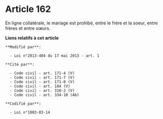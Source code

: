 # Article 162

En ligne collatérale, le mariage est prohibé, entre le frère et la soeur, entre frères et entre sœurs.

**Liens relatifs à cet article**

	**Modifié par**:

	  - Loi n°2013-404 du 17 mai 2013 - art. 1

	**Cité par**:

	  - Code civil - art. 171-4 (V)
	  - Code civil - art. 171-7 (V)
	  - Code civil - art. 171-8 (V)
	  - Code civil - art. 184 (V)
	  - Code civil - art. 310-2 (V)
	  - Code civil - art. 334-10 (Ab)

	**Codifié par**:

	  - Loi n°1803-03-14
